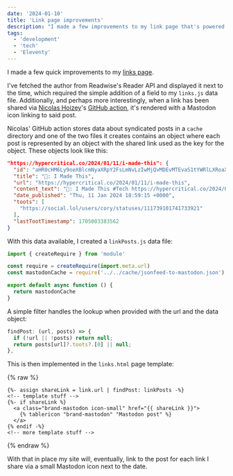 ```yaml
---
date: '2024-01-10'
title: 'Link page improvements'
description: "I made a few improvements to my link page that's powered by Readwise Reader."
tags:
  - 'development'
  - 'tech'
  - 'Eleventy'
---
```


I made a few quick improvements to my [links page](https://coryd.dev/links).<!-- excerpt -->

I've fetched the author from Readwise's Reader API and displayed it next to the time, which required the simple addition of a field to my `links.js` data file. Additionally, and perhaps more interestingly, when a link has been shared via [Nicolas Hoizey](https://nicolas-hoizey.com)'s [GitHub action](https://github.com/nhoizey/github-action-feed-to-mastodon), it's rendered with a Mastodon icon linking to said post.

Nicolas' GitHub action stores data about syndicated posts in a `cache` directory and one of the two files it creates contains an object where each post is represented by an object with the shared link used as the key for the object. These objects look like this:

```json
"https://hypercritical.co/2024/01/11/i-made-this": {
  "id": "aHR0cHM6Ly9oeXBlcmNyaXRpY2FsLmNvLzIwMjQvMDEvMTEvaS1tYWRlLXRoaXM=",
  "title": "🔗: I Made This",
  "url": "https://hypercritical.co/2024/01/11/i-made-this",
  "content_text": "🔗: I Made This #Tech https://hypercritical.co/2024/01/11/i-made-this",
  "date_published": "Thu, 11 Jan 2024 18:59:15 +0000",
  "toots": [
    "https://social.lol/users/cory/statuses/111739101741733921"
  ],
  "lastTootTimestamp": 1705003383562
}
```

With this data available, I created a `linkPosts.js` data file:

```javascript
import { createRequire } from 'module'

const require = createRequire(import.meta.url)
const mastodonCache = require('../../cache/jsonfeed-to-mastodon.json')

export default async function () {
  return mastodonCache
}
```

A simple filter handles the lookup when provided with the url and the data object:

```javascript
findPost: (url, posts) => {
  if (!url || !posts) return null;
  return posts[url]?.toots?.[0] || null;
},
```

This is then implemented in the `links.html` page template:

{% raw %}
```liquid
{%- assign shareLink = link.url | findPost: linkPosts -%}
<!-- template stuff -->
{%- if shareLink %}
  <a class="brand-mastodon icon-small" href="{{ shareLink }}">
    {% tablericon "brand-mastodon" "Mastodon post" %}
  </a>
{% endif -%}
<!-- more template stuff -->
```
{% endraw %}

With that in place my site will, eventually, link to the post for each link I share via a small Mastodon icon next to the date.
